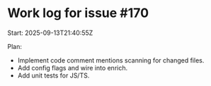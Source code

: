 # Work log for issue #170

Start: 2025-09-13T21:40:55Z

Plan:

- Implement code comment mentions scanning for changed files.
- Add config flags and wire into enrich.
- Add unit tests for JS/TS.
